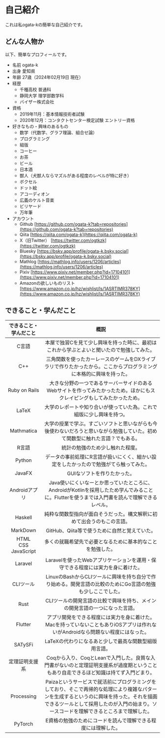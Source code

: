 # 自己紹介
これは私ogata-kの簡単な自己紹介です。


## どんな人物か

以下、簡単なプロフィールです。

- 名前 ogata-k
- 出身 愛知県
- 年齢 27歳（2024年02月19日 現在）
- 経歴
  - 千種高校 普通科
  - 静岡大学 理学部数学科
  - バイザー株式会社
- 資格
  - 2019年11月：基本情報技術者試験
  - 2020年12月：コンタクトセンター検定試験 エントリー資格
- 好きなもの・興味のあるもの
  - 数学（代数学、グラフ理論、組合せ論）
  - プログラミング
  - 組版
  - コーヒー
  - お茶
  - ビール
  - 日本酒
  - 獣人（犬獣人ならマズルがある程度のレベルが特に好き）
  - ボクセル
  - ドット絵
  - アコーディオン
  - 広義のケルト音楽
  - ビリヤード
  - 万年筆
- アカウント
  - Github [https://github.com/ogata-k?tab=repositories](https://github.com/ogata-k?tab=repositories)
  - Qiita [https://qiita.com/ogata-k](https://qiita.com/ogata-k)
  - X（旧Twitter） [https://twitter.com/ogtkzk](https://twitter.com/ogtkzk)
  - Bluesky [https://bsky.app/profile/ogata-k.bsky.social](https://bsky.app/profile/ogata-k.bsky.social)
  - Mathlog [https://mathlog.info/users/1206/articles](https://mathlog.info/users/1206/articles)
  - Pixiv [https://www.pixiv.net/member.php?id=17104101](https://www.pixiv.net/member.php?id=17104101)
  - Amazonの欲しいものリスト [https://www.amazon.co.jp/hz/wishlist/ls/1ASRTIMR378KY](https://www.amazon.co.jp/hz/wishlist/ls/1ASRTIMR378KY)


## できること・学んだこと

| できること・学んだこと | 概説 |
|:---:|:---:|
| C言語 | 本屋で独習Cを見て少し興味を持った時に、最初はこれから学ぶとよいと聞いたので勉強してみた。 |
| C++ | 三角関数を使ったカーレースのゲームをDXライブラリで作りたかったから。ここからプログラミングに本格的に興味を持った。 |
| Ruby on Rails | 大きな分野の一つであるサーバーサイドのあるWebサイトを作ってみたかったため。ほかにもスクレイピングもしてみたかったため。 |
| LaTeX | 大学のレポートや知り合いが使っていた為。これで組版に少し興味を持つ。 |
| Mathmatica | 大学の授業で学ぶ。すごいソフトと思いながらも今後使わないだろうと思いながら勉強していた。初めて関数型に触れた言語？でもある。 |
| R言語 | 統計の勉強のため少し触れた程度。 |
| Python | データの事前処理にR言語が扱いにくく、細かい設定をしたかったので勉強がてら触ってみた。 |
| JavaFX | GUIなソフトを作りたかった。 |
| Androidアプリ | Java使いにくいなーとか思っていたところに、AndroidがKotlinを採用したため学んでみることに。Flutterを使うまでは入門書を読んで理解できるレベル。 |
| Haskell | 純粋な関数型指向が面白そうだった。構文解釈に初めて出会うのもこの言語。 |
| MarkDown | GitHub、Qiita等で使うために自然と覚えていた。 |
| HTML<br/>CSS<br/>JavaScript | 多くの就職希望先で必要となるために基本的なことを勉強した。 |
| Laravel | Laravelを使ったWebアプリケーションを運用・保守できる程度には実力を身に着けた。 |
| CLIツール |  LinuxのBashからCLIツールに興味を持ち自分で作り始める。開発言語の比較のためにGo言語の勉強も少しここでした。 |
| Rust | CLIツールの開発言語の比較で興味を持ち、メインの開発言語の一つになった言語。 |
| Flutter | アプリ開発をできる程度には実力を身に着けた。Macを持っていないこともありiOSアプリは作れないがAndroidなら問題ない程度にはなった。 |
| SATySFi | LaTeXの代わりになるあと少しで最高な関数型組版用言語。 |
| 定理証明支援系 | Coqから入り、CoqとLeanで入門した。良質な入門書がないのと定理証明支援系が過度期ということもあり自走できるほど知識は持てず入門どまり。 |
| Processing | Paizaというサービスで就活前にプログラミングをしており、そこで再帰的な処理により複雑なパターンを生成するというのに興味を持った。それを描画できるツールとして採用したのが入門の始まり。ソースコードを理解できるところまで理解した。 |
| PyTorch | E資格の勉強のためにコードを読んで理解できる程度には理解した。 |

